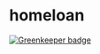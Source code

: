 # homeloan

[![Greenkeeper badge](https://badges.greenkeeper.io/luyi985/homeloan.svg)](https://greenkeeper.io/)